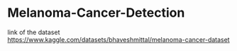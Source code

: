# Melanoma-Cancer-Detection
link of the dataset https://www.kaggle.com/datasets/bhaveshmittal/melanoma-cancer-dataset
